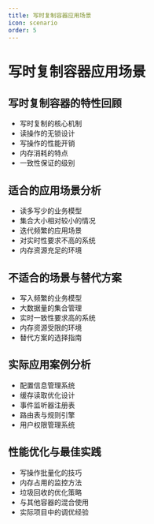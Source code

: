 ```yaml
---
title: 写时复制容器应用场景
icon: scenario
order: 5
---
```


# 写时复制容器应用场景

## 写时复制容器的特性回顾

- 写时复制的核心机制
- 读操作的无锁设计
- 写操作的性能开销
- 内存消耗的特点
- 一致性保证的级别

## 适合的应用场景分析

- 读多写少的业务模型
- 集合大小相对较小的情况
- 迭代频繁的应用场景
- 对实时性要求不高的系统
- 内存资源充足的环境

## 不适合的场景与替代方案

- 写入频繁的业务模型
- 大数据量的集合管理
- 实时一致性要求高的系统
- 内存资源受限的环境
- 替代方案的选择指南

## 实际应用案例分析

- 配置信息管理系统
- 缓存读取优化设计
- 事件监听器注册表
- 路由表与规则引擎
- 用户权限管理系统

## 性能优化与最佳实践

- 写操作批量化的技巧
- 内存占用的监控方法
- 垃圾回收的优化策略
- 与其他容器的混合使用
- 实际项目中的调优经验
